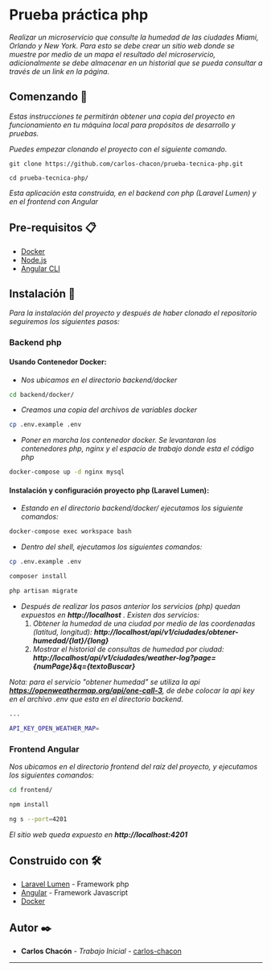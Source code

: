 # Prueba práctica php

_Realizar un microservicio que consulte la humedad de las ciudades Miami,
Orlando y New York. Para esto se debe crear un sitio web donde se muestre
por medio de un mapa el resultado del microservicio, adicionalmente se
debe almacenar en un historial que se pueda consultar a través de un link
en la página._

## Comenzando 🚀

_Estas instrucciones te permitirán obtener una copia del proyecto en funcionamiento en tu máquina local para propósitos de desarrollo y pruebas._

_Puedes empezar clonando el proyecto con el siguiente comando._

```
git clone https://github.com/carlos-chacon/prueba-tecnica-php.git
```

```
cd prueba-tecnica-php/
```

_Esta aplicación esta construida, en el backend con php (Laravel Lumen) y en el frontend con Angular_


## Pre-requisitos 📋

- [Docker](https://www.docker.com/)
- [Node.js](https://nodejs.org/en/download/)
- [Angular CLI](https://angular.io/cli/)


## Instalación 🔧

_Para la instalación del proyecto y después de haber clonado el repositorio seguiremos los siguientes pasos:_

### Backend php
#### Usando Contenedor Docker:

- _Nos ubicamos en el directorio backend/docker_

```bash
cd backend/docker/
```

- _Creamos una copia del archivos de variables docker_

```sh
cp .env.example .env
```

- _Poner en marcha los contenedor docker. Se levantaran los contenedores php, nginx y el espacio de trabajo donde esta el código php_

```sh
docker-compose up -d nginx mysql
```

#### Instalación y configuración proyecto php (Laravel Lumen):

- _Estando en el directorio backend/docker/ ejecutamos los siguiente comandos:_

```sh
docker-compose exec workspace bash
```

- _Dentro del shell, ejecutamos los siguientes comandos:_
```sh
cp .env.example .env
```
```sh
composer install
```
```sh
php artisan migrate
```

- _Después de realizar los pasos anterior los servicios (php) quedan expuestos en **http://localhost** ._
    _Existen dos servicios:_
    1. _Obtener la humedad de una ciudad por medio de las coordenadas (latitud, longitud): **http://localhost/api/v1/ciudades/obtener-humedad/{lat}/{long}**_
    2. _Mostrar el historial de consultas de humedad por ciudad: **http://localhost/api/v1/ciudades/weather-log?page={numPage}&q={textoBuscar}**_


_Nota: para el servicio "obtener humedad" se utiliza la api **https://openweathermap.org/api/one-call-3**, de debe colocar la api key en el archivo .env que esta en el directorio backend._
```sh
...

API_KEY_OPEN_WEATHER_MAP=
```

### Frontend Angular

_Nos ubicamos en el directorio frontend del raíz del proyecto, y ejecutamos los siguientes comandos:_

```sh
cd frontend/
```
```sh
npm install
```

```sh
ng s --port=4201
```

_El sitio web queda expuesto en **http://localhost:4201**_

## Construido con 🛠️

* [Laravel Lumen](https://lumen.laravel.com/) - Framework php
* [Angular](https://maven.apache.org/) - Framework Javascript
* [Docker](https://www.docker.com/)

## Autor ✒️


* **Carlos Chacón** - *Trabajo Inicial* - [carlos-chacon](https://github.com/carlos-chacon)

---

